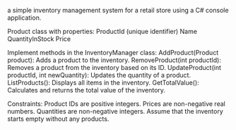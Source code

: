 
a simple inventory management system for a retail store using a C# console application. 

Product class with properties: 
ProductId (unique identifier) 
Name 
QuantityInStock 
Price 

Implement methods in the InventoryManager class: 
AddProduct(Product product): Adds a product to the inventory. 
RemoveProduct(int productId): Removes a product from the inventory based on its ID. 
UpdateProduct(int productId, int newQuantity): Updates the quantity of a product. 
ListProducts(): Displays all items in the inventory. 
GetTotalValue(): Calculates and returns the total value of the inventory. 


Constraints: 
Product IDs are positive integers. 
Prices are non-negative real numbers. 
Quantities are non-negative integers. 
Assume that the inventory starts empty without any products. 
